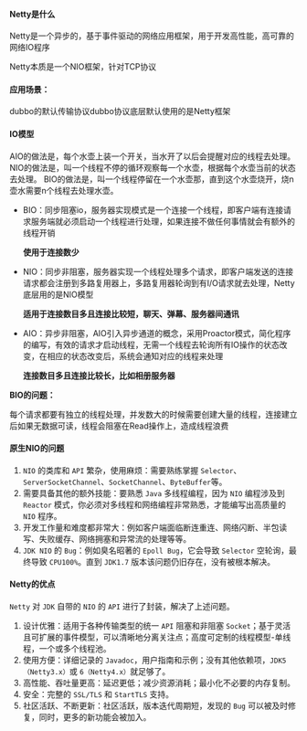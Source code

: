 #### Netty是什么

Netty是一个异步的，基于事件驱动的网络应用框架，用于开发高性能，高可靠的网络IO程序

Netty本质是一个NIO框架，针对TCP协议

#### 应用场景：

dubbo的默认传输协议dubbo协议底层默认使用的是Netty框架

#### IO模型

AIO的做法是，每个水壶上装一个开关，当水开了以后会提醒对应的线程去处理。
NIO的做法是，叫一个线程不停的循环观察每一个水壶，根据每个水壶当前的状态去处理。
BIO的做法是，叫一个线程停留在一个水壶那，直到这个水壶烧开，烧n壶水需要n个线程去处理水壶。



- BIO：同步阻塞io，服务器实现模式是一个连接一个线程，即客户端有连接请求服务端就必须启动一个线程进行处理，如果连接不做任何事情就会有额外的线程开销

  **使用于连接数少**

- NIO：同步非阻塞，服务器实现一个线程处理多个请求，即客户端发送的连接请求都会注册到多路复用器上，多路复用器轮询到有I/O请求就去处理，Netty底层用的是NIO模型

  **适用于连接数目多且连接比较短，聊天、弹幕、服务器间通讯**

- AIO：异步非阻塞，AIO引入异步通道的概念，采用Proactor模式，简化程序的编写，有效的请求才启动线程，无需一个线程去轮询所有IO操作的状态改变，在相应的状态改变后，系统会通知对应的线程来处理

  **连接数目多且连接比较长，比如相册服务器**



**BIO的问题：**

每个请求都要有独立的线程处理，并发数大的时候需要创建大量的线程，连接建立后如果无数据可读，线程会阻塞在Read操作上，造成线程浪费

#### 原生NIO的问题

1. `NIO` 的类库和 `API` 繁杂，使用麻烦：需要熟练掌握 `Selector`、`ServerSocketChannel`、`SocketChannel`、`ByteBuffer`等。
2. 需要具备其他的额外技能：要熟悉 `Java` 多线程编程，因为 `NIO` 编程涉及到 `Reactor` 模式，你必须对多线程和网络编程非常熟悉，才能编写出高质量的 `NIO` 程序。
3. 开发工作量和难度都非常大：例如客户端面临断连重连、网络闪断、半包读写、失败缓存、网络拥塞和异常流的处理等等。
4. `JDK NIO` 的 `Bug`：例如臭名昭著的 `Epoll Bug`，它会导致 `Selector` 空轮询，最终导致 `CPU100%`。直到 `JDK1.7` 版本该问题仍旧存在，没有被根本解决。

#### Netty的优点

`Netty` 对 `JDK` 自带的 `NIO` 的 `API` 进行了封装，解决了上述问题。

1. 设计优雅：适用于各种传输类型的统一 `API` 阻塞和非阻塞 `Socket`；基于灵活且可扩展的事件模型，可以清晰地分离关注点；高度可定制的线程模型-单线程，一个或多个线程池。
2. 使用方便：详细记录的 `Javadoc`，用户指南和示例；没有其他依赖项，`JDK5（Netty3.x）`或 `6（Netty4.x）`就足够了。
3. 高性能、吞吐量更高：延迟更低；减少资源消耗；最小化不必要的内存复制。
4. 安全：完整的 `SSL/TLS` 和 `StartTLS` 支持。
5. 社区活跃、不断更新：社区活跃，版本迭代周期短，发现的 `Bug` 可以被及时修复，同时，更多的新功能会被加入。

